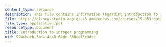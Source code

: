 ```yaml
---
content_type: resource
description: This file contains information regarding introduction to integer programming.
file: https://ol-ocw-studio-app-qa.s3.amazonaws.com/courses/15-053-optimization-methods-in-management-science-spring-2013/994cbaeb3ba44ca864de668cdf3c3dcc_MIT15_053S13_lec10.pdf
file_type: application/pdf
resourcetype: Document
title: Introduction to integer programming
uid: 994cbaeb-3ba4-4ca8-64de-668cdf3c3dcc
---
```

